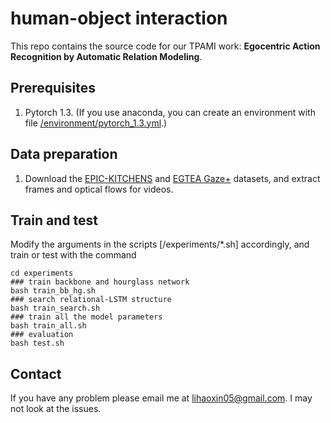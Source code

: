 # human-object interaction
This repo contains the source code for our TPAMI work: **Egocentric Action Recognition by Automatic Relation Modeling**.

## Prerequisites
1. Pytorch 1.3. (If you use anaconda, you can create an environment with file [/environment/pytorch_1.3.yml](/environment/pytorch_1.3.yml).)

## Data preparation
1. Download the [EPIC-KITCHENS](https://epic-kitchens.github.io/2020-55.html) and [EGTEA Gaze+](http://cbs.ic.gatech.edu/fpv/) datasets, and extract frames and optical flows for videos.

## Train and test
Modify the arguments in the scripts [/experiments/*.sh] accordingly, and train or test with the command
```
cd experiments
### train backbone and hourglass network
bash train_bb_hg.sh
### search relational-LSTM structure
bash train_search.sh
### train all the model parameters
bash train_all.sh
### evaluation
bash test.sh
```

## Contact
If you have any problem please email me at lihaoxin05@gmail.com. I may not look at the issues.